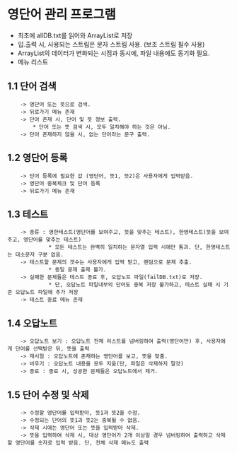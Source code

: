 # 영단어 관리 프로그램

- 최초에 allDB.txt를 읽어와 ArrayList로 저장
- 입.출력 시, 사용되는 스트림은 문자 스트림 사용. (보조 스트림 필수 사용)
- ArrayList의 데이터가 변화되는 시점과 동시에, 파일 내용에도 동기화 필요.
- 메뉴 리스트

## 1.1 단어 검색

		-> 영단어 또는 뜻으로 검색.
		-> 뒤로가기 메뉴 존재
		-> 단어 존재 시, 단어 및 뜻 정보 출력.
			* 단어 또는 뜻 검색 시, 모두 일치해야 하는 것은 아님.
		-> 단어 존재하지 않을 시, 없는 단어라는 문구 출력.

## 1.2 영단어 등록

		-> 단어 등록에 필요한 값 (영단어, 뜻1, 뜻2)은 사용자에게 입력받음.
		-> 영단어 중복체크 및 단어 등록
		-> 뒤로가기 메뉴 존재

## 1.3 테스트

		-> 종류 : 영한테스트(영단어를 보여주고, 뜻을 맞추는 테스트), 한영테스트(뜻을 보여주고, 영단어를 맞추는 테스트)
				 * 모든 테스트는 완벽히 일치하는 문자열 입력 시에만 통과. 단, 한영테스트는 대소문자 구분 없음.
		-> 테스트할 문제의 갯수는 사용자에게 입력 받고, 랜덤으로 문제 추출.
				 * 동일 문제 출제 불가.
		-> 실패한 문제들은 테스트 종료 후, 오답노트 파일(failDB.txt)로 저장. 
				 * 단, 오답노트 파일내부의 단어도 중복 저장 불가하고, 테스트 실패 시 기존 오답노트 파일에 추가 저장
		-> 테스트 종료 메뉴 존재

## 1.4 오답노트

		-> 오답노트 보기 : 오답노트 전체 리스트를 넘버링하여 출력(영단어만) 후, 사용자에게 단어를 선택받은 뒤, 뜻을 출력
		-> 재시험 : 오답노트에 존재하는 영단어를 보고, 뜻을 맞춤. 
		-> 비우기 : 오답노트 내용을 모두 지움(단, 파일은 삭제하지 말것)
		-> 종료 : 종료 시, 성공한 문제들은 오답노트에서 제거.

## 1.5 단어 수정 및 삭제

		-> 수정할 영단어를 입력받아, 뜻1과 뜻2을 수정.
		-> 수정되는 단어의 뜻1과 뜻2는 중복될 수 없음.
		-> 삭제 시에는 영단어 또는 뜻을 입력받아 삭제.
		-> 뜻을 입력하여 삭제 시, 대상 영단어가 2개 이상일 경우 넘버링하여 출력하고 삭제할 영단어를 숫자로 입력 받음. 단, 전체 삭제 메뉴도 출력
